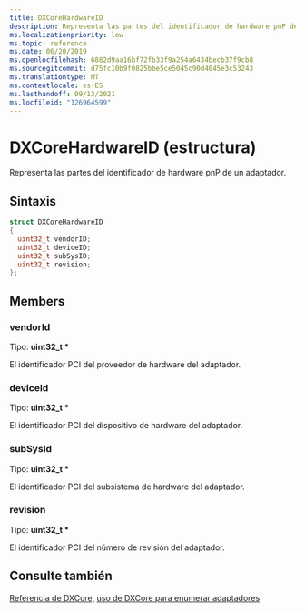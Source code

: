 ```yaml
---
title: DXCoreHardwareID
description: Representa las partes del identificador de hardware pnP de un adaptador.
ms.localizationpriority: low
ms.topic: reference
ms.date: 06/20/2019
ms.openlocfilehash: 6882d9aa16bf72fb33f9a254a6434becb37f9cb8
ms.sourcegitcommit: d75fc10b9f0825bbe5ce5045c90d4045e3c53243
ms.translationtype: MT
ms.contentlocale: es-ES
ms.lasthandoff: 09/13/2021
ms.locfileid: "126964599"
---
```

# <a name="dxcorehardwareid-structure"></a>DXCoreHardwareID (estructura)

Representa las partes del identificador de hardware pnP de un adaptador.

## <a name="syntax"></a>Sintaxis

```cpp
struct DXCoreHardwareID
{
  uint32_t vendorID;
  uint32_t deviceID;
  uint32_t subSysID;
  uint32_t revision;
};
```

## <a name="members"></a>Members

### <a name="vendorid"></a>vendorId

Tipo: **uint32_t \***

El identificador PCI del proveedor de hardware del adaptador.

### <a name="deviceid"></a>deviceId

Tipo: **uint32_t \***

El identificador PCI del dispositivo de hardware del adaptador.

### <a name="subsysid"></a>subSysId

Tipo: **uint32_t \***

El identificador PCI del subsistema de hardware del adaptador.

### <a name="revision"></a>revision

Tipo: **uint32_t \***

El identificador PCI del número de revisión del adaptador.

## <a name="see-also"></a>Consulte también

[Referencia de DXCore,](../dxcore-reference.md) [uso de DXCore para enumerar adaptadores](../dxcore-enum-adapters.md)